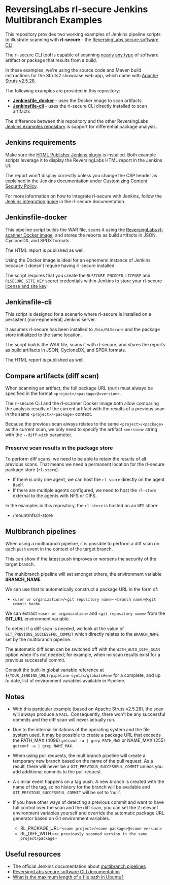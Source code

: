 # ReversingLabs rl-secure Jenkins Multibranch Examples

This repository provides two working examples of Jenkins pipeline scripts to illustrate scanning with **rl-secure** - the [ReversingLabs secure.software CLI](https://docs.secure.software/cli/).

The rl-secure CLI tool is capable of scanning [nearly any type](https://docs.secure.software/concepts/language-coverage) of software artifact or package that results from a build.

In these examples, we're using the source code and Maven build instructions for the Struts2 showcase web app, which came with [Apache Struts v2.5.28](https://archive.apache.org/dist/struts/2.5.28/).

The following examples are provided in this repository:

- **[Jenkinsfile_docker](#Jenkinsfile-docker)** - uses the Docker image to scan artifacts
- **[Jenkinsfile-cli](#Jenkinsfile-cli)** - uses the rl-secure CLI directly installed to scan artifacts

The difference between this repository and the other ReversingLabs [Jenkins examples repository](https://github.com/reversinglabs/rl-cli-example-struts2showcase-jenkins) is support for differential package analysis.


## Jenkins requirements

Make sure the [HTML Publisher Jenkins plugin](https://plugins.jenkins.io/htmlpublisher/) is installed.
Both example scripts leverage it to display the ReversingLabs HTML report in the Jenkins UI.

The report won't display correctly unless you change the CSP header as explained in the Jenkins documentation under [Customizing Content Security Policy](http://www.jenkins.io/doc/book/security/configuring-content-security-policy/#customizing-content-security-policy).

For more information on how to integrate rl-secure with Jenkins, follow the [Jenkins integration guide](https://docs.secure.software/cli/integrations/jenkins) in the rl-secure documentation.


## Jenkinsfile-docker

This pipeline script builds the WAR file, scans it using the [ReversingLabs rl-scanner Docker image](https://hub.docker.com/r/reversinglabs/rl-scanner), and stores the reports as build artifacts in JSON, CycloneDX, and SPDX formats.

The HTML report is published as well.

Using the Docker image is ideal for an ephemeral instance of Jenkins because it doesn't require having rl-secure installed.

The script requires that you create the `RLSECURE_ENCODED_LICENSE` and `RLSECURE_SITE_KEY` secret credentials within Jenkins to store your rl-secure [license and site key](https://docs.secure.software/cli/deployment/rl-deploy-quick-start#prepare-the-license-and-site-key).


## Jenkinsfile-cli

This script is designed for a scenario where rl-secure is installed on a persistent (non-ephemeral) Jenkins server.

It assumes rl-secure has been installed to `/bin/RLSecure` and the package store initialized to the same location.

The script builds the WAR file, scans it with rl-secure, and stores the reports as build artifacts in JSON, CycloneDX, and SPDX formats.

The HTML report is published as well.


## Compare artifacts (diff scan)

When scanning an artifact, the full package URL (purl) must always be specified in the format `<project>/<package>@<version>`.

The rl-secure CLI and the rl-scanner Docker image both allow comparing the analysis results of the current artifact with the results of a previous scan in the same `<project>/<package>` context.

Because the previous scan always relates to the same `<project>/<package>` as the current scan,
we only need to specify the artifact `<version>` string with the `--diff-with` parameter.


### Preserve scan results in the package store

To perform diff scans, we need to be able to retain the results of all previous scans.
That means we need a permanent location for the rl-secure package store (`rl-store`).

- If there is only one agent, we can host the `rl-store` directly on the agent itself.
- If there are multiple agents configured, we need to host the `rl-store` external to the agents with NFS or CIFS.

In the examples in this repository, the `rl-store` is hosted on an `NFS` share:

  - /mount/nfs/rl-store


## Multibranch pipelines

When using a multibranch pipeline, it is possible to perform a diff scan on each `push` event in the context of the target branch.

This can show if the latest push improves or worsens the security of the target branch.

The multibranch pipeline will set amongst others, the environment variable **BRANCH_NAME**.

We can use that to automatically construct a package URL in the form of:

- `<user or organization>/<git repository name>-<branch name>@<git commit hash>`

We can extract `<user or organization>` and `<git repository name>` from the **GIT_URL** environment variable.

To detect if a diff scan is needed, we look at the value of `GIT_PREVIOUS_SUCCESSFUL_COMMIT` which directly relates to the `BRANCH_NAME` set by the multibranch pipeline.

The automatic diff scan can be switched off with the `WITH_AUTO_DIFF_SCAN` option when it's not needed; for example, when no scan results exist for a previous successful commit.

Consult the built-in global variable reference at `${YOUR_JENKINS_URL}/pipeline-syntax/globals#env` for a complete, and up to date, list of environment variables available in Pipeline.

## Notes

- With this particular example (based on Apache Struts v2.5.28), the scan will always produce a `FAIL`. Consequently, there won't be any successful commits and the diff scan will never actually run.

- Due to the internal limitations of the operating system and the file system used, it may be possible to create a package URL that exceeds the PATH_MAX (4096) `getconf -a | grep PATH_MAX` or NAME_MAX (255) `getconf -a | grep NAME_MAX`.

- When using pull requests, the multibranch pipeline will create a temporary new branch based on the name of the pull request. As a result, there will never be a `GIT_PREVIOUS_SUCCESSFUL_COMMIT` unless you add additional commits to the pull request.

- A similar event happens on a tag push. A new branch is created with the name of the tag, so no history for the branch will be available and `GIT_PREVIOUS_SUCCESSFUL_COMMIT` will be set to 'null'.

- If you have other ways of detecting a previous commit and want to have full control over the scan and the diff scan, you can set the 2 relevant environment variables yourself and override the automatic package URL generator based on Git environment variables.

  - RL_PACKAGE_URL=`<some project>/<some package>@<some version>`
  - RL_DIFF_WITH=`<a previously scanned version in the same project/package>`


## Useful resources

- The official Jenkins documentation about [multibranch pipelines](https://www.jenkins.io/doc/book/pipeline/multibranch/)
- [ReversingLabs secure.software CLI documentation](https://docs.secure.software/cli/)
- [What is the maximum length of a file path in Ubuntu?](https://askubuntu.com/questions/859945/what-is-the-maximum-length-of-a-file-path-in-ubuntu)
